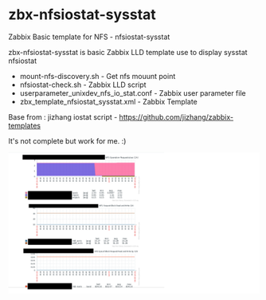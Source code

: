 # zbx-nfsiostat-sysstat
Zabbix Basic template for NFS  -  nfsiostat-sysstat

zbx-nfsiostat-sysstat is basic Zabbix LLD template use to display  sysstat nfsiostat 

* mount-nfs-discovery.sh - Get nfs mouunt point 
* nfsiostat-check.sh - Zabbix LLD script 
* userparameter_unixdev_nfs_io_stat.conf - Zabbix user parameter file
* zbx_template_nfsiostat_sysstat.xml - Zabbix Template  

Base from : jizhang iostat script - https://github.com/jizhang/zabbix-templates

It's not complete but work for me. :) 

![Sample Graph](image/zabbix-nfs-io-stat-sysstat-graph.png)
